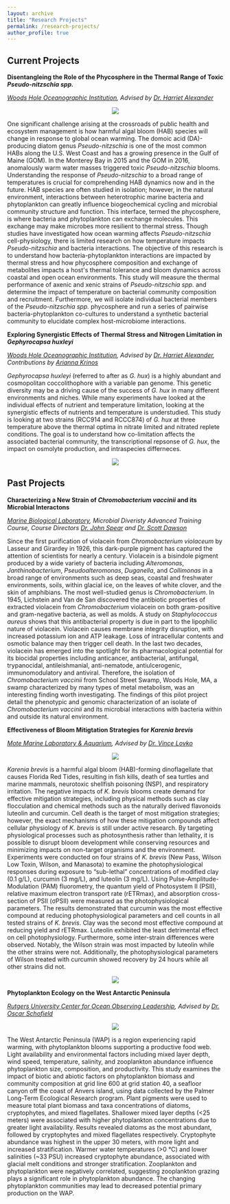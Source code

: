 ```yaml
---
layout: archive
title: "Research Projects"
permalink: /research-projects/
author_profile: true
---
```


Current Projects
--------------

**Disentangleing the Role of the Phycosphere in the Thermal Range of Toxic *Pseudo-nitzschia spp.***

_[Woods Hole Oceanographic Institution](https://www.whoi.edu/), Advised by [Dr. Harriet Alexander](https://alexanderlabwhoi.github.io)_

<center><p align="center" style="max-width:60%;"><img src="../images/pseumu.jpg" /></p></center>

One significant challenge arising at the crossroads of public health and ecosystem management is how harmful algal bloom (HAB) species will change in response to global ocean warming. The domoic acid (DA)-producing diatom genus _Pseudo-nitzschia_ is one of the most common HABs along the U.S. West Coast and has a growing presence in the Gulf of Maine (GOM). In the Monterey Bay in 2015 and the GOM in 2016, anomalously warm water masses triggered toxic _Pseudo-nitzschia_ blooms. Understanding the response of _Pseudo-nitzschia_ to a broad range of temperatures is crucial for comprehending HAB dynamics now and in the future. HAB species are often studied in isolation; however, in the natural environment, interactions between heterotrophic marine bacteria and phytoplankton can greatly influence biogeochemical cycling and microbial community structure and function. This interface, termed the phycosphere, is where bacteria and phytoplankton can exchange molecules. This exchange may make microbes more resilient to thermal stress. Though studies have investigated how ocean warming affects _Pseudo-nitzschia_ cell-physiology, there is limited research on how temperature impacts _Pseudo-nitzschia_ and bacteria interactions. The objective of this research is to understand how bacteria-phytoplankton interactions are impacted by thermal stress and how phycosphere composition and exchange of metabolites impacts a host's thermal tolerance and bloom dynamics across coastal and open ocean environments. This study will measure the thermal performance of axenic and xenic strains of _Pseudo-nitzschia spp._ and determine the impact of temperature on bacterial community composition and recruitment. Furthermore, we will isolate individual bacterial members of the _Pseudo-nitzschia spp._ phycosphere and run a series of pairwise bacteria-phytoplankton co-cultures to understand a synthetic bacterial community to elucidate complex host-microbiome interactions.

**Exploring Synergistic Effects of Thermal Stress and Nitrogen Limitation in *Gephyrocapsa huxleyi***

_[Woods Hole Oceanographic Institution](https://www.whoi.edu/), Advised by [Dr. Harriet Alexander](https://alexanderlabwhoi.github.io), Contributions by [Arianna Krinos](https://akrinos.github.io)_

_Gephyrocapsa huxleyi_ (referred to after as _G. hux_) is a highly abundant and cosmopolitan coccolithophore with a variable pan genome. This genetic diversity may be a driving cause of the success of _G. hux_ in many different environments and niches. While many experiments have looked at the individual effects of nutrient and temperature limitation, looking at the synergistic effects of nutrients and temperature is understudied. This study is looking at two strains (RCC914 and RCCC874) of _G. hux_ at three temperature above the thermal optima in nitrate limited and nitrated replete conditions. The goal is to understand how co-limitation affects the associated bacterial community, the transcriptional repsonse of _G. hux_, the impact on osmolyte production, and intraspecies differneces.

<center><p align="center" style="max-width:60%;"><img src="../images/2023-12-10_11-20-45_050.jpg" /></p></center>

Past Projects
--------------

**Characterizing a New Strain of _Chromobacterium vaccinii_ and its Microbial Interactons**

_[Marine Biological Laboratory](https://www.mbl.edu/), Microbial Diveristy Advanced Training Course, Course Directors [Dr. John Spear](https://cee.mines.edu/project/spear-john/) and [Dr. Scott Dawson](https://biology.ucdavis.edu/people/scott-dawson)_


Since the first purification of violacein from _Chromobacterium violaceum_ by Lasseur and Girardey in 1926, this dark-purple pigment has captured the attention of scientists for nearly a century. Violacein is a bisindole pigment produced by a wide variety of bacteria including _Alteromonas_, _Janthinobacterium_, _Pseudoalteromonas_, _Duganella_, and _Collimonas_ in a broad range of environments such as deep seas, coastal and freshwater environments, soils, within glacial ice, on the leaves of white clover, and the skin of amphibians. The most well-studied genus is _Chromobacterium_. In 1945, Lichstein and Van de San discovered the antibiotic properties of extracted violacein from _Chromobacterium_ violacein on both gram-positive and gram-negative bacteria, as well as molds. A study on _Staphylococcus aureus_ shows that this antibacterial property is due in part to the lipophilic nature of violacein. Violacein causes membrane integrity disruption, with increased potassium ion and ATP leakage. Loss of intracellular contents and osmotic balance may then trigger cell death. In the last two decades, violacein has emerged into the spotlight for its pharmacological potential for its biocidal properties including anticancer, antibacterial, antifungal, trypanocidal, antileishmanial, anti-nematode, antiulcerogenic, immunomodulatory and antiviral. Therefore, the isolation of _Chromobacterium vaccinii_ from School Street Swamp, Woods Hole, MA, a swamp characterized by many types of metal metabolism, was an interesting finding worth investigating. The findings of this pilot project detail the phenotypic and genomic characterization of an isolate of _Chromobacterium vaccinii_ and its microbial interactions with bacteria within and outside its natural environment.

**Effectiveness of Bloom Mitigtation Strategies for *Karenia brevis***

_[Mote Marine Laboratory & Aquarium](https://mote.org/), Advised by [Dr. Vince Lovko](https://mote.org/staff/member/vincent-lovko1)_

<center><p align="center" style="max-width:60%;"><img src="../images/20220610_132524.jpg" /></p></center>

_Karenia brevis_ is a harmful algal bloom (HAB)-forming dinoflagellate that causes Florida Red
Tides, resulting in fish kills, death of sea turtles and marine mammals, neurotoxic shellfish
poisoning (NSP), and respiratory irritation. The negative impacts of _K. brevis_ blooms create
demand for effective mitigation strategies, including physical methods such as clay flocculation
and chemical methods such as the naturally derived flavonoids luteolin and curcumin. Cell death
is the target of most mitigation strategies; however, the exact mechanisms of how these
mitigation compounds affect cellular physiology of _K. brevis_ is still under active research. By
targeting physiological processes such as photosynthesis rather than lethality, it is possible to
disrupt bloom development while conserving resources and minimizing impacts on non-target
organisms and the environment. Experiments were conducted on four strains of _K. brevis_ (New
Pass, Wilson Low Toxin, Wilson, and Manasota) to examine the photophysiological responses
during exposure to “sub-lethal” concentrations of modified clay (0.1 g/L), curcumin (3 mg/L),
and luteolin (3 mg/L). Using Pulse-Amplitude-Modulation (PAM) fluorometry, the quantum
yield of Photosystem II (PSII), relative maximum electron transport rate (rETRmax), and
absorption cross-section of PSII (σPSII) were measured as the photophysiological parameters. The
results demonstrated that curcumin was the most effective compound at reducing
photophysiological parameters and cell counts in all tested strains of _K. brevis_. Clay was the
second most effective compound at reducing yield and rETRmax. Luteolin exhibited the least
detrimental effect on cell photophysiology. Furthermore, some inter-strain differences were
observed. Notably, the Wilson strain was most impacted by luteolin while the other strains were
not. Additionally, the photophysiological parameters of Wilson treated with curcumin showed
recovery by 24 hours while all other strains did not.

<center><p align="center" style="max-width:60%;"><img src="../images/image000005.jpg" /></p></center>

**Phytoplankton Ecology on the West Antarctic Peninsula**

_[Rutgers University Center for Ocean Observing Leadership](https://rucool.marine.rutgers.edu/), Advised by [Dr. Oscar Schofield](https://marine.rutgers.edu/team/oscar-schofield/)_

<center><p align="center" style="max-width:80%;"><img src="../images/wap.png" /></p></center>

The West Antarctic Peninsula (WAP) is a region experiencing rapid warming, with phytoplankton blooms supporting a productive food web. Light availability and environmental factors including mixed layer depth, wind speed, temperature, salinity, and zooplankton abundance influence phytoplankton size, composition, and productivity. This study examines the impact of biotic and abiotic factors on phytoplankton biomass and community composition at grid line 600 at grid station 40, a seafloor canyon off the coast of Anvers island, using data collected by the Palmer Long-Term Ecological Research program. Plant pigments were used to measure total plant biomass and taxa concentrations of diatoms, cryptophytes, and mixed flagellates. Shallower mixed layer depths (<25 meters) were associated with higher phytoplankton concentrations due to greater light availability. Results revealed diatoms as the most abundant, followed by cryptophytes and mixed flagellates respectively. Cryptophyte abundance was highest in the upper 30 meters, with more light and increased stratification. Warmer water temperatures (>0 °C) and lower salinities (~33 PSU) increased cryptophyte abundance, associated with glacial melt conditions and stronger stratification. Zooplankton and phytoplankton were negatively correlated, suggesting zooplankton grazing plays a significant role in phytoplankton abundance. The changing phytoplankton communities may lead to decreased potential primary production on the WAP.
